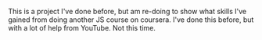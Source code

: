 This is a project I've done before, but am re-doing to show what skills I've gained from doing another JS course on coursera. I've done this before, but with a lot of help from YouTube. Not this time.
